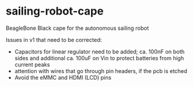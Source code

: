 sailing-robot-cape
==================

BeagleBone Black cape for the autonomous sailing robot

Issues in v1 that need to be corrected:
- Capacitors for linear regulator need to be added;
        ca. 100nF on both sides 
        and additional ca. 100uF on Vin 
        to protect batteries from high current peaks
- attention with wires that go through pin headers, if the pcb is etched
- Avoid the eMMC and HDMI (LCD) pins
